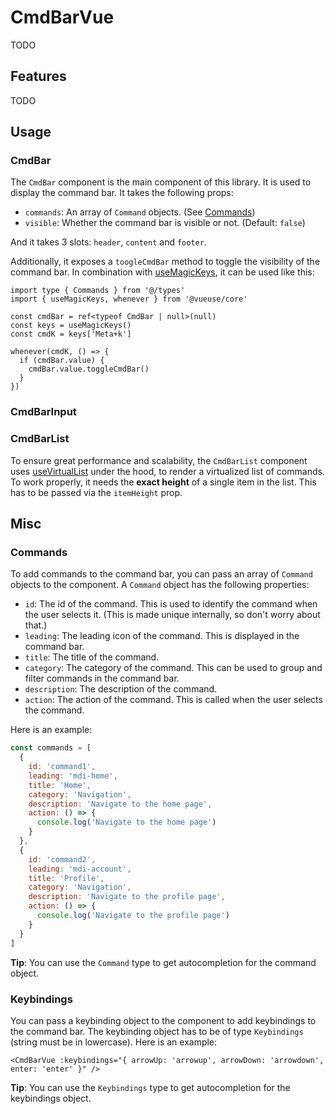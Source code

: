# CmdBarVue
TODO

## Features
TODO

## Usage

### CmdBar
The `CmdBar` component is the main component of this library. It is used to display the command bar. It takes the following props:
- `commands`: An array of `Command` objects. (See [Commands](#commands))
- `visible`: Whether the command bar is visible or not. (Default: `false`)

And it takes 3 slots: `header`, `content` and `footer`.

Additionally, it exposes a `toogleCmdBar` method to toggle the visibility of the command bar. In combination with [useMagicKeys](https://vueuse.org/core/useMagicKeys/#usemagickeys), it can be used like this:
``` vue
import type { Commands } from '@/types'
import { useMagicKeys, whenever } from '@vueuse/core'

const cmdBar = ref<typeof CmdBar | null>(null)
const keys = useMagicKeys()
const cmdK = keys['Meta+k']

whenever(cmdK, () => {
  if (cmdBar.value) {
    cmdBar.value.toggleCmdBar()
  }
})
```



### CmdBarInput

### CmdBarList
To ensure great performance and scalability, the `CmdBarList` component uses [useVirtualList](https://vueuse.org/core/useVirtualList/#usevirtuallist) under the hood, to render a virtualized list of commands. To work properly, it needs the **exact height** of a single item in the list. This has to be passed via the `itemHeight` prop.

## Misc

### Commands
To add commands to the command bar, you can pass an array of `Command` objects to the component. A `Command` object has the following properties:
- `id`: The id of the command. This is used to identify the command when the user selects it. (This is made unique internally, so don't worry about that.)
- `leading`: The leading icon of the command. This is displayed in the command bar.
- `title`: The title of the command.
- `category`: The category of the command. This can be used to group and filter commands in the command bar.
- `description`: The description of the command.
- `action`: The action of the command. This is called when the user selects the command.

Here is an example:
``` js
const commands = [
  {
    id: 'command1',
    leading: 'mdi-home',
    title: 'Home',
    category: 'Navigation',
    description: 'Navigate to the home page',
    action: () => {
      console.log('Navigate to the home page')
    }
  },
  {
    id: 'command2',
    leading: 'mdi-account',
    title: 'Profile',
    category: 'Navigation',
    description: 'Navigate to the profile page',
    action: () => {
      console.log('Navigate to the profile page')
    }
  }
]
```
**Tip**: You can use the `Command` type to get autocompletion for the command object.

### Keybindings
You can pass a keybinding object to the component to add keybindings to the command bar. The keybinding object has to be of type `Keybindings` (string must be in lowercase). Here is an example:
``` vue
<CmdBarVue :keybindings="{ arrowUp: 'arrowup', arrowDown: 'arrowdown', enter: 'enter' }" />
```
**Tip**: You can use the `Keybindings` type to get autocompletion for the keybindings object.

